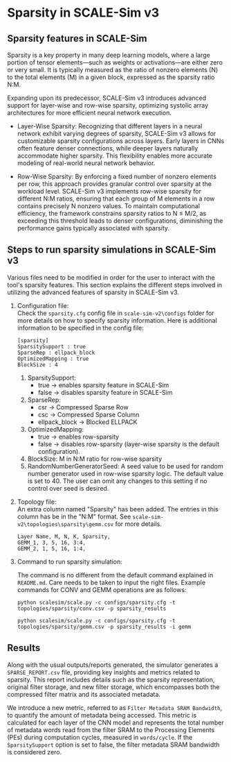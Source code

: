 # Sparsity in SCALE-Sim v3

## Sparsity features in SCALE-Sim

Sparsity is a key property in many deep learning models, where a large portion of tensor elements—such as weights or activations—are either zero or very small. It is typically measured as the ratio of nonzero elements (N) to the total elements (M) in a given block, expressed as the sparsity ratio N:M.

Expanding upon its predecessor, SCALE-Sim v3 introduces advanced support for layer-wise and row-wise sparsity, optimizing systolic array architectures for more efficient neural network execution.

- Layer-Wise Sparsity: Recognizing that different layers in a neural network exhibit varying degrees of sparsity, SCALE-Sim v3 allows for customizable sparsity configurations across layers. Early layers in CNNs often feature denser connections, while deeper layers naturally accommodate higher sparsity. This flexibility enables more accurate modeling of real-world neural network behavior.

- Row-Wise Sparsity: By enforcing a fixed number of nonzero elements per row, this approach provides granular control over sparsity at the workload level. SCALE-Sim v3 implements row-wise sparsity for different N:M ratios, ensuring that each group of M elements in a row contains precisely N nonzero values. To maintain computational efficiency, the framework constrains sparsity ratios to N ≤ M/2, as exceeding this threshold leads to denser configurations, diminishing the performance gains typically associated with sparsity.

## Steps to run sparsity simulations in SCALE-Sim v3

Various files need to be modified in order for the user to interact with the tool's sparsity features. This section explains the different steps involved in utilizing the advanced features of sparsity in SCALE-Sim v3.

1. Configuration file: <br>
Check the ```sparsity.cfg``` config file in ```scale-sim-v2\configs``` folder for more details on how to specify sparsity information. Here is additional information to be specified in the config file:
    ```
    [sparsity]
    SparsitySupport : true
    SparseRep : ellpack_block
    OptimizedMapping : true
    BlockSize : 4
    ```

    1. SparsitySupport: 
        - true -> enables sparsity feature in SCALE-Sim <br>
        - false -> disables sparsity feature in SCALE-Sim
    2. SparseRep: 
        - csr -> Compressed Sparse Row 
        - csc -> Compressed Sparse Column
        - ellpack_block -> Blocked ELLPACK
    3. OptimizedMapping: 
        - true -> enables row-sparsity
        - false -> disables row-sparsity (layer-wise sparsity is the default configuration).
    4. BlockSize: M in N:M ratio for row-wise sparsity
    5. RandomNumberGeneratorSeed: A seed value to be used for random number generator used in row-wise sparsity logic. The default value is set to 40. The user can omit any changes to this setting if no control over seed is desired.

2. Topology file: <br>
An extra column named "Sparsity" has been added. The entries in this column has be in the "N:M" format. See ```scale-sim-v2\topologies\sparsity\gemm.csv``` for more details.
    ```
    Layer Name, M, N, K, Sparsity,
    GEMM_1, 3, 5, 16, 3:4,
    GEMM_2, 1, 5, 16, 1:4,
    ```

3. Command to run sparsity simulation:

    The command is no different from the default command explained in ```README.md```. Care needs to be taken to input the right files. Example commands for CONV and GEMM operations are as follows:
    ```
    python scalesim/scale.py -c configs/sparsity.cfg -t topologies/sparsity/conv.csv -p sparsity_results
    ```
    ```
    python scalesim/scale.py -c configs/sparsity.cfg -t topologies/sparsity/gemm.csv -p sparsity_results -i gemm
    ```

## Results

Along with the usual outputs/reports generated, the simulator generates a ```SPARSE_REPORT.csv``` file, providing key insights and metrics related to sparsity. This report includes details such as the sparsity representation, original filter storage, and new filter storage, which encompasses both the compressed filter matrix and its associated metadata.

We introduce a new metric, referred to as ```Filter Metadata SRAM Bandwidth```, to quantify the amount of metadata being accessed. This metric is calculated for each layer of the CNN model and represents the total number of metadata words read from the filter SRAM to the Processing Elements (PEs) during computation cycles, measured in ```words/cycle```. If the ```SparsitySupport``` option is set to false, the filter metadata SRAM bandwidth is considered zero.

